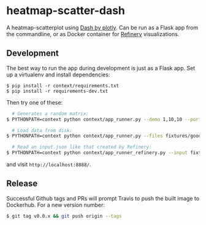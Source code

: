 # heatmap-scatter-dash

A heatmap-scatterplot using [Dash by plotly](https://plot.ly/products/dash/).
Can be run as a Flask app from the commandline,
or as Docker container for [Refinery](https://github.com/refinery-platform/refinery-platform) visualizations.

## Development

The best way to run the app during development is just as a Flask app.
Set up a virtualenv and install dependencies:
```
$ pip install -r context/requirements.txt
$ pip install -r requirements-dev.txt
```

Then try one of these:

```bash
  # Generates a random matrix:
$ PYTHONPATH=context python context/app_runner.py --demo 1,10,10 --port 8888 --cluster

  # Load data from disk:
$ PYTHONPATH=context python context/app_runner.py --files fixtures/good/data/* --port 8888 --cluster

  # Read an input.json like that created by Refinery:
$ PYTHONPATH=context python context/app_runner_refinery.py --input fixtures/good/input.json --port 8888
```

and visit `http://localhost:8888/`.

## Release

Successful Github tags and PRs will prompt Travis to push the built image to Dockerhub. For a new version number:

```bash
$ git tag v0.0.x && git push origin --tags
```
